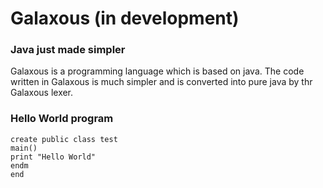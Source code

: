 # Galaxous (in development)
### Java just made simpler

Galaxous is a programming language which is based on java. The code written in Galaxous is much simpler and is converted into pure java by thr Galaxous lexer.

### Hello World program

```
create public class test
main()
print "Hello World"
endm
end
```
